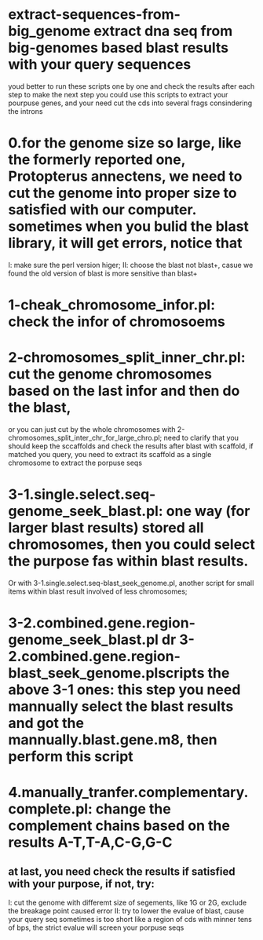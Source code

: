 # extract-sequences-from-big_genome extract dna seq from big-genomes based blast results with your query sequences
youd better to run these scripts one by one and check the results after each step to make the next step
you could use this scripts to extract your pourpuse genes, and your need cut the cds into several frags consindering the introns
# 0.for the genome size so large, like the formerly reported one, Protopterus annectens, we need to cut the genome into proper size to satisfied with our computer. sometimes when you bulid the blast library, it will get errors, notice that
  I: make sure the perl version higer;
  II: choose the blast not blast+, casue we found the old version of blast is more sensitive than blast+

# 1-cheak_chromosome_infor.pl: check the infor of chromosoems
# 2-chromosomes_split_inner_chr.pl: cut the genome chromosomes based on the last infor and then do the blast, 
or you can just cut by the whole chromosomes with 2-chromosomes_split_inter_chr_for_large_chro.pl; need to clarify that you should keep the sccaffolds and check the results after blast with scaffold, if matched you query, you need to extract its scaffold as a single chromosome to extract the porpuse seqs
# 3-1.single.select.seq-genome_seek_blast.pl: one way (for larger blast results) stored all chromosomes, then you could select the purpose fas within blast results. 
Or with 3-1.single.select.seq-blast_seek_genome.pl,  another script for small items within blast result involved of less chromosomes;
# 3-2.combined.gene.region-genome_seek_blast.pl dr 3-2.combined.gene.region-blast_seek_genome.plscripts the above 3-1 ones: this step you need mannually select the blast results and got the mannually.blast.gene.m8, then perform this script
# 4.manually_tranfer.complementary.complete.pl: change the complement chains based on the results A-T,T-A,C-G,G-C

## at last, you need check the results if satisfied with your purpose, if not, try:
  I: cut the genome with differemt size of segements, like 1G or 2G, exclude the breakage point caused error
  II: try to lower the evalue of blast, cause your query seq sometimes is too short like a region of cds with minner tens of bps, the strict evalue will screen your porpuse seqs
